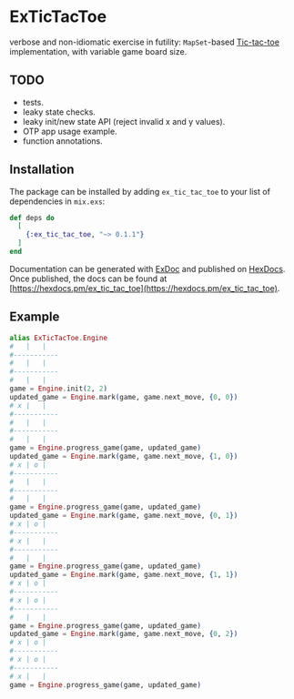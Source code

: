 # ExTicTacToe

verbose and non-idiomatic exercise in futility: `MapSet`-based [Tic-tac-toe](https://en.wikipedia.org/wiki/Tic-tac-toe) implementation, with variable game board size.

## TODO

- tests.
- leaky state checks.
- leaky init/new state API (reject invalid x and y values).
- OTP app usage example.
- function annotations.

## Installation

The package can be installed
by adding `ex_tic_tac_toe` to your list of dependencies in `mix.exs`:

```elixir
def deps do
  [
    {:ex_tic_tac_toe, "~> 0.1.1"}
  ]
end
```

Documentation can be generated with [ExDoc](https://github.com/elixir-lang/ex_doc)
and published on [HexDocs](https://hexdocs.pm). Once published, the docs can
be found at [https://hexdocs.pm/ex_tic_tac_toe](https://hexdocs.pm/ex_tic_tac_toe).

## Example

```elixir
alias ExTicTacToe.Engine
#   |   |
#-----------
#   |   |
#-----------
#   |   |
game = Engine.init(2, 2)
updated_game = Engine.mark(game, game.next_move, {0, 0})
# x |   |
#-----------
#   |   |
#-----------
#   |   |
game = Engine.progress_game(game, updated_game)
updated_game = Engine.mark(game, game.next_move, {1, 0})
# x | o |
#-----------
#   |   |
#-----------
#   |   |
game = Engine.progress_game(game, updated_game)
updated_game = Engine.mark(game, game.next_move, {0, 1})
# x | o |
#-----------
# x |   |
#-----------
#   |   |
game = Engine.progress_game(game, updated_game)
updated_game = Engine.mark(game, game.next_move, {1, 1})
# x | o |
#-----------
# x | o |
#-----------
#   |   |
game = Engine.progress_game(game, updated_game)
updated_game = Engine.mark(game, game.next_move, {0, 2})
# x | o |
#-----------
# x | o |
#-----------
# x |   |
game = Engine.progress_game(game, updated_game)
```
